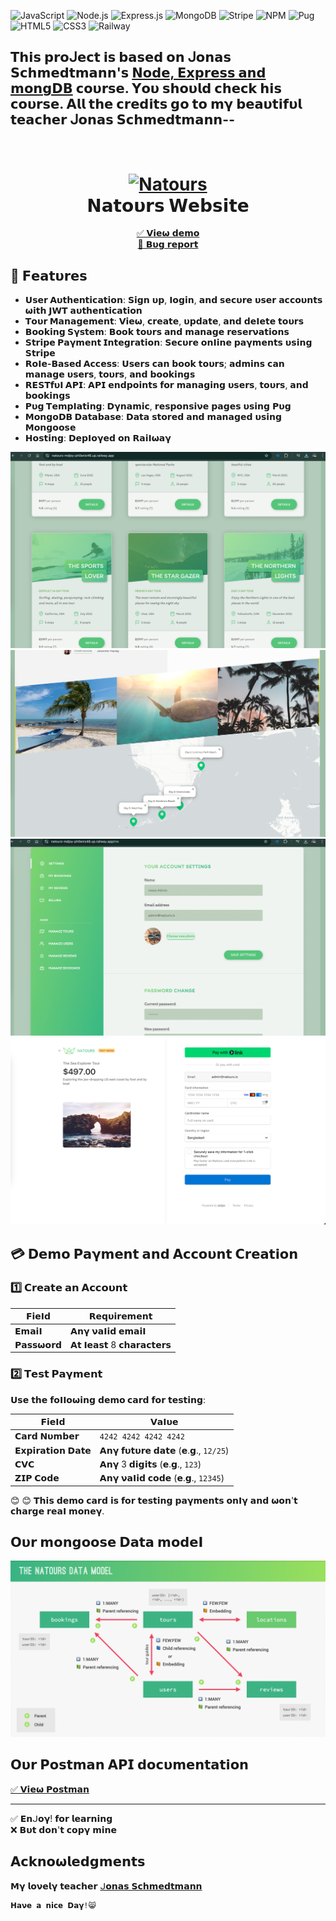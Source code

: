 ![JavaScript](https://img.shields.io/badge/JavaScript-F7DF1E?style=for-the-badge&logo=javascript&logoColor=black)  ![Node.js](https://img.shields.io/badge/Node.js-339933?style=for-the-badge&logo=node.js&logoColor=white)  ![Express.js](https://img.shields.io/badge/Express.js-000000?style=for-the-badge&logo=express&logoColor=white)  ![MongoDB](https://img.shields.io/badge/MongoDB-47A248?style=for-the-badge&logo=mongodb&logoColor=white)  ![Stripe](https://img.shields.io/badge/Stripe-635BFF?style=for-the-badge&logo=stripe&logoColor=white)  ![NPM](https://img.shields.io/badge/NPM-CB3837?style=for-the-badge&logo=npm&logoColor=white)  ![Pug](https://img.shields.io/badge/Pug-A86454?style=for-the-badge&logo=pug&logoColor=white)  ![HTML5](https://img.shields.io/badge/HTML5-E34F26?style=for-the-badge&logo=html5&logoColor=white)  ![CSS3](https://img.shields.io/badge/CSS3-1572B6?style=for-the-badge&logo=css3&logoColor=white)  ![Railway](https://img.shields.io/badge/Railway-0B0D0E?style=for-the-badge&logo=railway&logoColor=white)


## 𝗧𝗵𝗶𝘀 𝗽𝗿𝝾ᒍ𝗲𝗰𝘁 𝗶𝘀 𝗯𝗮𝘀𝗲𝗱 𝝾𝗻 ᒍ𝝾𝗻𝗮𝘀 𝗦𝗰𝗵𝗺𝗲𝗱𝘁𝗺𝗮𝗻𝗻'𝘀 [𝝢𝗼𝗱𝗲, 𝗘𝘅𝗽𝗿𝗲𝘀𝘀 𝗮𝗻𝗱 𝗺𝗼𝗻𝗴𝗗𝗕](https://www.udemy.com/course/nodejs-express-mongodb-bootcamp/) 𝗰𝝾𝞄𝗿𝘀𝗲. 𝝪𝝾𝞄 𝘀𝗵𝝾𝞄𝗹𝗱 𝗰𝗵𝗲𝗰𝗸 𝗵𝗶𝘀 𝗰𝝾𝞄𝗿𝘀𝗲. 𝝖𝗹𝗹 𝘁𝗵𝗲 𝗰𝗿𝗲𝗱𝗶𝘁𝘀 𝗴𝝾 𝘁𝝾 𝗺𝝲 𝗯𝗲𝗮𝞄𝘁𝗶𝗳𝞄𝗹 𝘁𝗲𝗮𝗰𝗵𝗲𝗿 ᒍ𝝾𝗻𝗮𝘀 𝗦𝗰𝗵𝗺𝗲𝗱𝘁𝗺𝗮𝗻𝗻--

<h1 align="center">
  <br>
  <a href="https://natours-xbsh.onrender.com/"><img src="https://github.com/ritiksharmarj/natours/assets/54701022/326dd79a-8751-4d1d-883f-b302cf0461c5" alt="Natours" width="200"></a>
<br>
  𝝢𝗮𝘁𝗼𝞄𝗿𝘀 𝗪𝗲𝗯𝘀𝗶𝘁𝗲
<br>
</h1>

 <p align="center">
    <a href="https://natours-mdjoy-ph0enix46.up.railway.app/">✅ 𝗩𝗶𝗲𝞈 𝗱𝗲𝗺𝝾</a>
    <br/>
    <a href="https://github.com/pH0enix46/Natours-Website---NODE-EXPRESS-MONGODB/issues">🐛 𝗕𝞄𝗴 𝗿𝗲𝗽𝝾𝗿𝘁</a>
  </p>
  </div>

## 📌 𝗙𝗲𝗮𝘁𝞄𝗿𝗲𝘀  
- **𝗨𝘀𝗲𝗿 𝝖𝞄𝘁𝗵𝗲𝗻𝘁𝗶𝗰𝗮𝘁𝗶𝗼𝗻**: 𝗦𝗶𝗴𝗻 𝞄𝗽, 𝝞𝗼𝗴𝗶𝗻, 𝗮𝗻𝗱 𝘀𝗲𝗰𝞄𝗿𝗲 𝞄𝘀𝗲𝗿 𝗮𝗰𝗰𝗼𝞄𝗻𝘁𝘀 𝞈𝗶𝘁𝗵 𝗝𝗪𝝩 𝗮𝞄𝘁𝗵𝗲𝗻𝘁𝗶𝗰𝗮𝘁𝗶𝗼𝗻
- **𝝩𝗼𝞄𝗿 𝗠𝗮𝗻𝗮𝗴𝗲𝗺𝗲𝗻𝘁**: 𝗩𝗶𝗲𝞈, 𝗰𝗿𝗲𝗮𝘁𝗲, 𝞄𝗽𝗱𝗮𝘁𝗲, 𝗮𝗻𝗱 𝗱𝗲𝝞𝗲𝘁𝗲 𝘁𝗼𝞄𝗿𝘀  
- **𝗕𝗼𝗼𝗸𝗶𝗻𝗴 𝗦𝝲𝘀𝘁𝗲𝗺**: 𝗕𝗼𝗼𝗸 𝘁𝗼𝞄𝗿𝘀 𝗮𝗻𝗱 𝗺𝗮𝗻𝗮𝗴𝗲 𝗿𝗲𝘀𝗲𝗿𝝼𝗮𝘁𝗶𝗼𝗻𝘀  
- **𝗦𝘁𝗿𝗶𝗽𝗲 𝗣𝗮𝝲𝗺𝗲𝗻𝘁 𝗜𝗻𝘁𝗲𝗴𝗿𝗮𝘁𝗶𝗼𝗻**: 𝗦𝗲𝗰𝞄𝗿𝗲 𝗼𝗻𝝞𝗶𝗻𝗲 𝗽𝗮𝝲𝗺𝗲𝗻𝘁𝘀 𝞄𝘀𝗶𝗻𝗴 **𝗦𝘁𝗿𝗶𝗽𝗲** 
- **𝗥𝗼𝝞𝗲-𝗕𝗮𝘀𝗲𝗱 𝝖𝗰𝗰𝗲𝘀𝘀**: 𝗨𝘀𝗲𝗿𝘀 𝗰𝗮𝗻 𝗯𝗼𝗼𝗸 𝘁𝗼𝞄𝗿𝘀; 𝗮𝗱𝗺𝗶𝗻𝘀 𝗰𝗮𝗻 𝗺𝗮𝗻𝗮𝗴𝗲 𝞄𝘀𝗲𝗿𝘀, 𝘁𝗼𝞄𝗿𝘀, 𝗮𝗻𝗱 𝗯𝗼𝗼𝗸𝗶𝗻𝗴𝘀  
- **𝗥𝗘𝗦𝝩𝗳𝞄𝝞 𝝖𝗣𝗜**: 𝝖𝗣𝗜 𝗲𝗻𝗱𝗽𝗼𝗶𝗻𝘁𝘀 𝗳𝗼𝗿 𝗺𝗮𝗻𝗮𝗴𝗶𝗻𝗴 𝞄𝘀𝗲𝗿𝘀, 𝘁𝗼𝞄𝗿𝘀, 𝗮𝗻𝗱 𝗯𝗼𝗼𝗸𝗶𝗻𝗴𝘀  
- **𝗣𝞄𝗴 𝝩𝗲𝗺𝗽𝝞𝗮𝘁𝗶𝗻𝗴**: 𝗗𝝲𝗻𝗮𝗺𝗶𝗰, 𝗿𝗲𝘀𝗽𝗼𝗻𝘀𝗶𝝼𝗲 𝗽𝗮𝗴𝗲𝘀 𝞄𝘀𝗶𝗻𝗴 **𝗣𝞄𝗴**  
- **𝗠𝗼𝗻𝗴𝗼𝗗𝗕 𝗗𝗮𝘁𝗮𝗯𝗮𝘀𝗲**: 𝗗𝗮𝘁𝗮 𝘀𝘁𝗼𝗿𝗲𝗱 𝗮𝗻𝗱 𝗺𝗮𝗻𝗮𝗴𝗲𝗱 𝞄𝘀𝗶𝗻𝗴 **𝗠𝗼𝗻𝗴𝗼𝗼𝘀𝗲** 
- **𝗛𝗼𝘀𝘁𝗶𝗻𝗴**: 𝗗𝗲𝗽𝝞𝗼𝝲𝗲𝗱 𝗼𝗻 **𝗥𝗮𝗶𝝞𝞈𝗮𝝲**

![demo pic](./public/1.png)
![demo pic](./public/2.png)
![demo pic](./public/3.png)
![demo pic](./public/4.png)


## 💳 𝗗𝗲𝗺𝗼 𝗣𝗮𝝲𝗺𝗲𝗻𝘁 𝗮𝗻𝗱 𝝖𝗰𝗰𝗼𝞄𝗻𝘁 𝗖𝗿𝗲𝗮𝘁𝗶𝗼𝗻

### 1️⃣ **𝗖𝗿𝗲𝗮𝘁𝗲 𝗮𝗻 𝝖𝗰𝗰𝗼𝞄𝗻𝘁**
| 𝗙𝗶𝗲𝝞𝗱      | 𝗥𝗲𝗾𝞄𝗶𝗿𝗲𝗺𝗲𝗻𝘁           |
|------------|-----------------------|
| **𝗘𝗺𝗮𝗶𝝞**  | 𝝖𝗻𝝲 𝝼𝗮𝝞𝗶𝗱 𝗲𝗺𝗮𝗶𝝞       |
| **𝗣𝗮𝘀𝘀𝞈𝗼𝗿𝗱** | 𝝖𝘁 𝝞𝗲𝗮𝘀𝘁 8 𝗰𝗵𝗮𝗿𝗮𝗰𝘁𝗲𝗿𝘀 |

### 2️⃣ **𝝩𝗲𝘀𝘁 𝗣𝗮𝝲𝗺𝗲𝗻𝘁**  
𝗨𝘀𝗲 𝘁𝗵𝗲 𝗳𝗼𝝞𝝞𝗼𝞈𝗶𝗻𝗴 **𝗱𝗲𝗺𝗼 𝗰𝗮𝗿𝗱** 𝗳𝗼𝗿 𝘁𝗲𝘀𝘁𝗶𝗻𝗴:

| 𝗙𝗶𝗲𝝞𝗱          | 𝗩𝗮𝝞𝞄𝗲                  |
|----------------|------------------------|
| **𝗖𝗮𝗿𝗱 𝝢𝞄𝗺𝗯𝗲𝗿**| `4242 4242 4242 4242`  |
| **𝗘𝘅𝗽𝗶𝗿𝗮𝘁𝗶𝗼𝗻 𝗗𝗮𝘁𝗲** | 𝝖𝗻𝝲 𝗳𝞄𝘁𝞄𝗿𝗲 𝗱𝗮𝘁𝗲 (𝗲.𝗴., `12/25`) |
| **𝗖𝗩𝗖**        | 𝝖𝗻𝝲 3 𝗱𝗶𝗴𝗶𝘁𝘀 (𝗲.𝗴., `123`) |
| **𝝛𝗜𝗣 𝗖𝗼𝗱𝗲**   | 𝝖𝗻𝝲 𝝼𝗮𝝞𝗶𝗱 𝗰𝗼𝗱𝗲 (𝗲.𝗴., `12345`) |

😊 😊 𝝩𝗵𝗶𝘀 𝗱𝗲𝗺𝗼 𝗰𝗮𝗿𝗱 𝗶𝘀 𝗳𝗼𝗿 𝘁𝗲𝘀𝘁𝗶𝗻𝗴 𝗽𝗮𝝲𝗺𝗲𝗻𝘁𝘀 𝗼𝗻𝝞𝝲 𝗮𝗻𝗱 𝞈𝗼𝗻'𝘁 𝗰𝗵𝗮𝗿𝗴𝗲 𝗿𝗲𝗮𝝞 𝗺𝗼𝗻𝗲𝝲.


## 𝝤𝞄𝗿 𝗺𝗼𝗻𝗴𝗼𝗼𝘀𝗲 𝗗𝗮𝘁𝗮 𝗺𝗼𝗱𝗲𝝞
![deo pic](Natours-Data-Model.png)

## 𝝤𝞄𝗿 𝗣𝗼𝘀𝘁𝗺𝗮𝗻 𝝖𝗣𝗜 𝗱𝗼𝗰𝞄𝗺𝗲𝗻𝘁𝗮𝘁𝗶𝗼𝗻
<a href="https://documenter.getpostman.com/view/40956023/2sAYQiBTfo">✅ 𝗩𝗶𝗲𝞈 𝗣𝗼𝘀𝘁𝗺𝗮𝗻</a>
<hr/>

✅ 𝗘𝗻ᒍ𝝾𝝲! 𝗳𝝾𝗿 𝗹𝗲𝗮𝗿𝗻𝗶𝗻𝗴 
<br/>
❌ 𝗕𝞄𝘁 𝗱𝝾𝗻'𝘁 𝗰𝝾𝗽𝝲 𝗺𝗶𝗻𝗲

## 𝝖𝗰𝗸𝗻𝝾𝞈𝗹𝗲𝗱𝗴𝗺𝗲𝗻𝘁𝘀
𝗠𝝲 𝗹𝝾𝝼𝗲𝗹𝝲 𝘁𝗲𝗮𝗰𝗵𝗲𝗿 [ᒍ𝝾𝗻𝗮𝘀 𝗦𝗰𝗵𝗺𝗲𝗱𝘁𝗺𝗮𝗻𝗻](https://github.com/jonasschmedtmann)

```
𝗛𝗮𝝼𝗲 𝗮 𝗻𝗶𝗰𝗲 𝗗𝗮𝝲!😸
```
